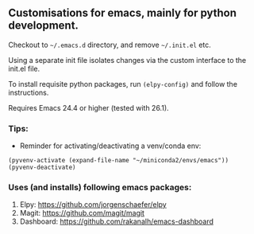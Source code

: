 ## Customisations for emacs, mainly for python development.

Checkout to ```~/.emacs.d``` directory, and remove ```~/.init.el``` etc.

Using a separate init file isolates changes via the custom interface to the init.el file.

To install requisite python packages, run ```(elpy-config)``` and follow the instructions.

Requires Emacs 24.4 or higher (tested with 26.1).

### Tips:

* Reminder for activating/deactivating a venv/conda env:
```
(pyvenv-activate (expand-file-name "~/miniconda2/envs/emacs"))
(pyvenv-deactivate)
```

### Uses (and installs) following emacs packages:

1. Elpy: https://github.com/jorgenschaefer/elpy
2. Magit: https://github.com/magit/magit
3. Dashboard: https://github.com/rakanalh/emacs-dashboard
